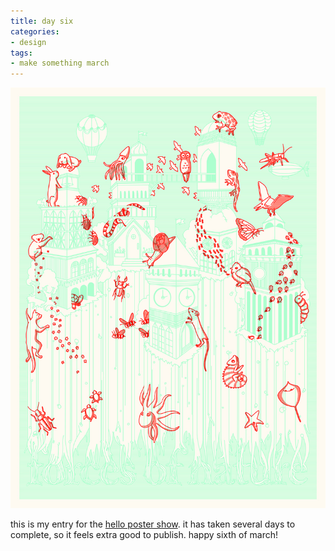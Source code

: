 ```yaml
---
title: day six
categories:
- design
tags:
- make something march
---
```


![](03/20120306.jpg)

this is my entry for the [hello poster show](http://hellopostershow.com/). it has taken several days to complete, so it feels extra good to publish. happy sixth of march!
